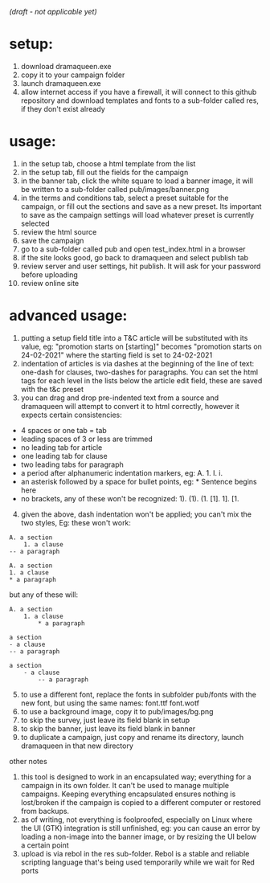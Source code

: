 *(draft - not applicable yet)*

# setup:
1. download dramaqueen.exe
2. copy it to your campaign folder
3. launch dramaqueen.exe
4. allow internet access if you have a firewall, it will connect to this github repository and download templates and fonts to a sub-folder called res, if they don't exist already

# usage:
1. in the setup tab, choose a html template from the list
2. in the setup tab, fill out the fields for the campaign
3. in the banner tab, click the white square to load a banner image, it will be written to a sub-folder called pub/images/banner.png
4. in the terms and conditions tab, select a preset suitable for the campaign, or fill out the sections and save as a new preset. Its important to save as the campaign settings will load whatever preset is currently selected
5. review the html source
6. save the campaign
7. go to a sub-folder called pub and open test_index.html in a browser
8. if the site looks good, go back to dramaqueen and select publish tab
9. review server and user settings, hit publish. It will ask for your password before uploading
10. review online site

# advanced usage:
1. putting a setup field title into a T&C article will be substituted with its value, eg: "promotion starts on [starting]" becomes "promotion starts on 24-02-2021" where the starting field is set to 24-02-2021
2. indentation of articles is via dashes at the beginning of the line of text: one-dash for clauses, two-dashes for paragraphs. You can set the html tags for each level in the lists below the article edit field, these are saved with the t&c preset
3. you can drag and drop pre-indented text from a source and dramaqueen will attempt to convert it to html correctly, however it expects certain consistencies:
* 4 spaces or one tab = tab
* leading spaces of 3 or less are trimmed
* no leading tab for article
* one leading tab for clause
* two leading tabs for paragraph
* a period after alphanumeric indentation markers, eg: A. 1. I. i.
* an asterisk followed by a space for bullet points, eg: * Sentence begins here
* no brackets, any of these won't be recognized: 1). (1). (1. [1]. 1]. [1.

4. given the above, dash indentation won't be applied; you can't mix the two styles, Eg: these won't work:
```
A. a section
	1. a clause
-- a paragraph
```
```
A. a section
1. a clause
* a paragraph
```
but any of these will:
```
A. a section
	1. a clause
		* a paragraph
```
```
a section
- a clause
-- a paragraph
```
```
a section
	- a clause
		-- a paragraph
```

5. to use a different font, replace the fonts in subfolder pub/fonts with the new font, but using the same names: font.ttf font.wotf
6. to use a background image, copy it to pub/images/bg.png
7. to skip the survey, just leave its field blank in setup
8. to skip the banner, just leave its field blank in banner
9. to duplicate a campaign, just copy and rename its directory, launch dramaqueen in that new directory

other notes
1. this tool is designed to work in an encapsulated way; everything for a campaign in its own folder. It can't be used to manage multiple campaigns. Keeping everything encapsulated ensures nothing is lost/broken if the campaign is copied to a different computer or restored from backups.
2. as of writing, not everything is foolproofed, especially on Linux where the UI (GTK) integration is still unfinished, eg: you can cause an error by loading a non-image into the banner image, or by resizing the UI below a certain point
3. upload is via rebol in the res sub-folder. Rebol is a stable and reliable scripting language that's being used temporarily while we wait for Red ports

